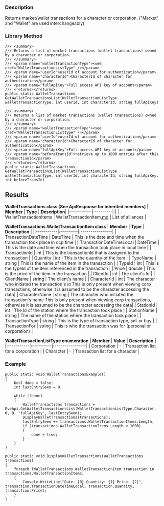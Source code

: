 ### Description ###
Returns market/wallet transactions for a character or corporation.
("Market" and "Wallet" are used interchangeably)

### Library Method ###
```
/// <summary>
/// Returns a list of market transactions (wallet transactions) owned by a character or corporation.
/// </summary>
/// <param name="walletTransactionType"><see cref="WalletTransactionListType" /></param>
/// <param name="userId">userId of account for authentication</param>
/// <param name="characterId">CharacterId of character for authentication</param>
/// <param name="fullApiKey">Full access API key of account</param>
/// <returns></returns>
public static WalletTransactions GetWalletTransactionsList(WalletTransactionListType walletTransactionType, int userId, int characterId, string fullApiKey)

/// <summary>
/// Returns a list of market transactions (wallet transactions) owned by a character or corporation.
/// </summary>
/// <param name="walletTransactionType"><see cref="WalletTransactionListType" /></param>
/// <param name="userId">userId of account for authentication</param>
/// <param name="characterId">CharacterId of character for authentication</param>
/// <param name="fullApiKey">Full access API key of account</param>
/// <param name="beforeTransId">retrieve up to 1000 entries after this transactionId</param>
/// <returns></returns>
public static WalletTransactions GetWalletTransactionsList(WalletTransactionListType walletTransactionType, int userId, int characterId, string fullApiKey, int beforeTransId)
```

## Results ##
**WalletTransactions class (See ApiResponse for inherited members)**
| **Member** | **Type** | **Description**|
|:-----------|:---------|:|
| WalletTransactionItems | WalletTransactionItem[.md](.md) | List of alliances |

**WalletTransactions.WalletTransactionItem class**
| **Member** | **Type** | **Description** |
|:-----------|:---------|:----------------|
| TransactionDateTime | DateTime | This is the date and time when the transaction took place in ccp time |
| TransactionDateTimeLocal | DateTime | This is the date and time when the transaction took place in local time |
| TransactionId | int | This is the transactionId that is assigned to the transaction |
| Quantity | int | This is the quantity of the item |
| TypeName | string | This is the name of the item in the transaction |
| TypeId | int | This is the typeId of the item referenced in the transaction |
| Price | double | This is the price of the item in the transaction |
| ClientId | int | The client's Id |
| ClientName | string | The client's name |
| CharacterId | int | The character who initiated the transaction's id  This is only present when viewing corp transactions, otherwise it is assumed to be the character accessing the data|
| CharacterName | string | The character who initiated the transaction's name  This is only present when viewing corp transactions, otherwise it is assumed to be the character accessing the data|
| StationId | int | The Id of the station where the transaction took place |
| StationName | string | The name of the station where the transaction took place |
| TransactionType | string | This is the type of transaction type, sell or buy |
| TransactionFor | string | This is who the transaction was for (personal or corporation) |

**WalletTransactionListType enumeration**
| **Member** | **Value** | **Description** |
|:-----------|:----------|:----------------|
| Corporation | - | Transaction list for a corporation |
| Character | - | Transaction list for a character |

### Example ###
```
public static void WalletTransactionsExample()
{
    bool done = false;
    int lastEntrySeen = 0;

    while (!done)
    {
        WalletTransactions transactions = EveApi.GetWalletTransactionsList(WalletTransactionListType.Character, 0, 0, "fullApiKey", lastEntrySeen);
        DisplayWalletTransactions(transactions);
        lastEntrySeen += transactions.WalletTransactionItems.Length;
        if (transactions.WalletTransactionItems.Length < 1000)
        {
            done = true;
        }
    }
}

public static void DisplayWalletTransactions(WalletTransactions transactions)
{
    foreach (WalletTransactions.WalletTransactionItem transaction in transactions.WalletTransactionItems)
    {
        Console.WriteLine("Date: {0} Quantity: {1} Price: {2}", transaction.TransactionDateTimeLocal, transaction.Quantity, transaction.Price);
    }
}
```